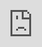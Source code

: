 ```yaml
---
layout: post
title: 'Pragma School: a escola que te ajuda a ser um consultor Salesforce com pagamento
  só depois de empregado'
date: '2021-06-24 09:00:00'
tags:
- edtech
- income-share-agreement
- tecnologia
---
```


Bem-vindo/a ao #EdTechDaSemana, um vídeo de 5 min ou menos falando sobre uma EdTech interessante do mundo.

<!--kg-card-begin: html-->
<iframe src="https://www.loom.com/embed/f6d926fc6c5148eca94b53ce43fc34ec" frameborder="0" webkitallowfullscreen mozallowfullscreen allowfullscreen style="position: absolute; top: 0; left: 0; width: 100%; height: 100%;"></iframe>
<!--kg-card-end: html-->

**Nome:** Pragma School

**Local:** Brasil

**Foco:** empregabilidade

**Site:** [https://pragma.school/](https://pragma.school/)

**Matéria:** [https://venturebeat.com/2018/03/09/pathrise-wants-to-be-the-y-combinator-for-tech-students/](https://venturebeat.com/2018/03/09/pathrise-wants-to-be-the-y-combinator-for-tech-students/)

**Porque é interessante:** A P[r](/entendendo-o-income-share-agreement/)agma School tem um modelo interessante justamente por estar alinhada a uma tendência macro no país: a das escolas de programação. A necessidade de força de trabalho capaz de trabalhar com tecnologia é enorme e há claramente uma falta de pessoas com as habilidades necessárias. No entanto, ela tem algo a mais que chamou minha atenção: o foco da empresa está em formar profissionais para atuarem no ecossistema da Salesforce (consultores, analistas de marketing, administradores, analistas de negócios e etc). Grandes empresas como a Salesforce conseguiram criar um ecossistema gigantesco ao redor de suas soluções, o que requer pessoas para trabalharem seus clientes. Neste mesmo formato, VTEX, Shopify, Oracle, Microsoft e muitas outras poderiam fazer o mesmo, o que abriria um grande mercado para novos profissionais que querem mudar de carreira.

